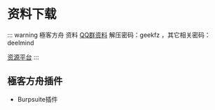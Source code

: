 # 资料下载

::: warning 極客方舟 资料
[QQ群资料](./group.md) 解压密码：geekfz ，其它相关密码：deelmind

[资源平台](https://deelmind.org/)
:::

## 極客方舟插件
* Burpsuite插件

<DocsAD/>